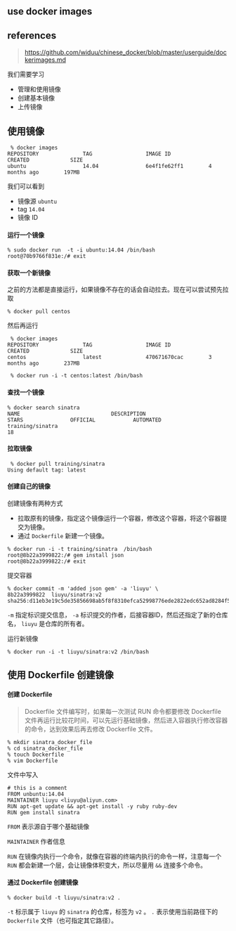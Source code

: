 ## use docker images

## references

> https://github.com/widuu/chinese_docker/blob/master/userguide/dockerimages.md

我们需要学习

- 管理和使用镜像
- 创建基本镜像
- 上传镜像

## 使用镜像

```
 % docker images
REPOSITORY              TAG                 IMAGE ID            CREATED             SIZE
ubuntu                  14.04               6e4f1fe62ff1        4 months ago        197MB
```

我们可以看到

- 镜像源 `ubuntu`
- tag `14.04`
- 镜像 ID

#### 运行一个镜像

```
% sudo docker run  -t -i ubuntu:14.04 /bin/bash
root@70b9766f831e:/# exit
```

#### 获取一个新镜像

之前的方法都是直接运行，如果镜像不存在的话会自动拉去。现在可以尝试预先拉取

```
% docker pull centos
```

然后再运行

```
 % docker images
REPOSITORY              TAG                 IMAGE ID            CREATED             SIZE
centos                  latest              470671670cac        3 months ago        237MB

 % docker run -i -t centos:latest /bin/bash
```

#### 查找一个镜像

```
% docker search sinatra
NAME                             DESCRIPTION                                     STARS               OFFICIAL            AUTOMATED
training/sinatra                                                                 18
```

#### 拉取镜像

```
 % docker pull training/sinatra
Using default tag: latest
```

#### 创建自己的镜像

创建镜像有两种方式

- 拉取原有的镜像，指定这个镜像运行一个容器，修改这个容器，将这个容器提交为镜像。
- 通过 `Dockerfile` 新建一个镜像。

```
% docker run -i -t training/sinatra  /bin/bash
root@8b22a3999822:/# gem install json
root@8b22a3999822:/# exit
```

提交容器

```
% docker commit -m 'added json gem' -a 'liuyu' \
8b22a3999822  liuyu/sinatra:v2
sha256:d11eb3e19c5de35856698ab5f8f8310efca52998776ede2822edc652ad8284f5
```

`-m` 指定标识提交信息， `-a` 标识提交的作者，后接容器ID，然后还指定了新的仓库名， `liuyu` 是仓库的所有者。

运行新镜像

```
% docker run -i -t liuyu/sinatra:v2 /bin/bash
```

## 使用 Dockerfile 创建镜像

#### 创建 Dockerfile

> Dockerfile 文件编写时，如果每一次测试 RUN 命令都要修改 Dockerfile 文件再运行比较花时间，可以先运行基础镜像，然后进入容器执行修改容器的命令，达到效果后再去修改 Dockerfile 文件。

```
% mkdir sinatra_docker_file
% cd sinatra_docker_file
% touch Dockerfile
% vim Dockerfile
```

文件中写入

```
# this is a comment
FROM unbuntu:14.04
MAINTAINER liuyu <liuyu@aliyun.com>
RUN apt-get update && apt-get install -y ruby ruby-dev
RUN gem install sinatra
```

`FROM` 表示源自于哪个基础镜像

`MAINTAINER` 作者信息

`RUN` 在镜像内执行一个命令，就像在容器的终端内执行的命令一样，注意每一个 `RUN` 都会新建一个层，会让镜像体积变大，所以尽量用 `&&` 连接多个命令。

#### 通过 Dockerfile 创建镜像

```
% docker build -t liuyu/sinatra:v2 .
```

`-t` 标示属于 `liuyu` 的 `sinatra` 的仓库，标签为 `v2` 。 `.` 表示使用当前路径下的 `Dockerfile` 文件（也可指定其它路径）。









